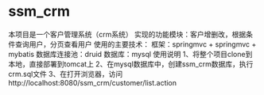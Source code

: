 # ssm_crm
本项目是一个客户管理系统（crm系统）
    实现的功能模块：客户增删改，根据条件查询用户，分页查看用户
使用的主要技术：
    框架：springmvc + springmvc + mybatis
    数据库连接池：druid
    数据库：mysql
使用说明
1、将整个项目clone到本地，直接部署到tomcat上
2、在mysql数据库中，创建ssm_crm数据库，执行crm.sql文件
3、在打开浏览器，访问 http://localhost:8080/ssm_crm/customer/list.action
